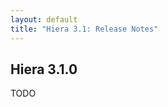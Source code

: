 ```yaml
---
layout: default
title: "Hiera 3.1: Release Notes"
---
```


[puppet-agent]: https://docs.puppetlabs.com/puppet/4.2/reference/about_agent.html

## Hiera 3.1.0

TODO
